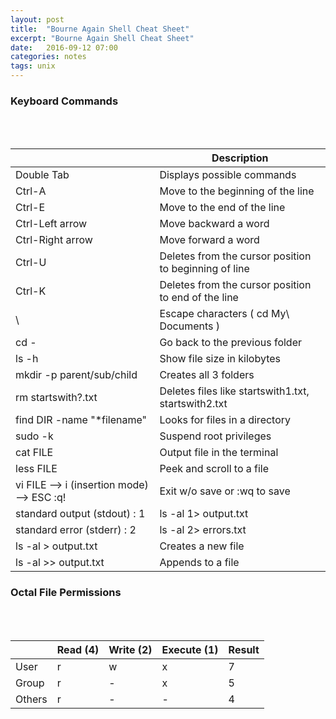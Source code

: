 ```yaml
---
layout: post
title:  "Bourne Again Shell Cheat Sheet"
excerpt: "Bourne Again Shell Cheat Sheet"
date:   2016-09-12 07:00
categories: notes
tags: unix
---
```


### Keyboard Commands
<br /><br />
<table class="table table-bordered table-striped">
  <thead>
    <tr>
        <th></th>
        <th>Description</th>
    </tr>
  </thead>
  <tbody>
    <tr>
        <td>Double Tab</td>
        <td>Displays possible commands</td>
    </tr>
    <tr>
        <td>Ctrl-A</td>
        <td>Move to the beginning of the line</td>
    </tr>
    <tr>
      <td>Ctrl-E</td>
      <td>Move to the end of the line</td>
    </tr>
    <tr>
      <td>Ctrl-Left arrow</td>
      <td>Move backward a word</td>
    </tr>
    <tr>
      <td>Ctrl-Right arrow</td>
      <td>Move forward a word</td>
    </tr>
    <tr>
      <td>Ctrl-U</td>
      <td>Deletes from the cursor position to beginning of line</td>
    </tr>
    <tr>
      <td>Ctrl-K</td>
      <td>Deletes from the cursor position to end of the line</td>
    </tr>
    <tr>
      <td>\</td>
      <td>Escape characters ( cd My\ Documents )</td>
    </tr>
    <tr>
      <td>cd -</td>
      <td>Go back to the previous folder</td>
    </tr>
    <tr>
      <td>ls -h</td>
      <td>Show file size in kilobytes</td>
    </tr>
    <tr>
      <td>mkdir -p parent/sub/child</td>
      <td>Creates all 3 folders</td>
    </tr>
    <tr>
      <td>rm startswith?.txt</td>
      <td>Deletes files like startswith1.txt, startswith2.txt</td>
    </tr>
    <tr>
      <td>find DIR -name "*filename"</td>
      <td>Looks for files in a directory</td>
    </tr>
    <tr>
      <td>sudo -k</td>
      <td>Suspend root privileges</td>
    </tr>
    <tr>
      <td>cat FILE</td>
      <td>Output file in the terminal</td>
    </tr>
    <tr>
      <td>less FILE</td>
      <td>Peek and scroll to a file</td>
    </tr>
    <tr>
      <td>vi FILE --> i (insertion mode) --> ESC :q!</td>
      <td>Exit w/o save or :wq to save</td>
    </tr>
    <tr>
      <td>standard output (stdout)    : 1</td>
      <td>ls -al 1> output.txt</td>
    </tr>
    <tr>
      <td>standard error  (stderr)    : 2</td>
      <td>ls -al 2> errors.txt</td>
    </tr>
    <tr>
      <td>ls -al > output.txt</td>
      <td>Creates a new file</td>
    </tr>
    <tr>
      <td>ls -al >> output.txt</td>
      <td>Appends to a file</td>
    </tr>
  </tbody>
</table>


### Octal File Permissions
<br /><br />
<table class="table table-bordered table-striped">
  <thead>
    <tr>
      <th></th>
      <th>Read (4)</th>
      <th>Write (2)</th>
      <th>Execute (1)</th>
      <th>Result</th>
    </tr>
  </thead>
  <tbody>
    <tr>
      <td>User</td>
      <td>r</td>
      <td>w</td>
      <td>x</td>
      <td>7</td>
    </tr>
    <tr>
      <td>Group</td>
      <td>r</td>
      <td>-</td>
      <td>x</td>
      <td>5</td>
    </tr>
    <tr>
      <td>Others</td>
      <td>r</td>
      <td>-</td>
      <td>-</td>
      <td>4</td>
    </tr>
  </tbody>
</table>
